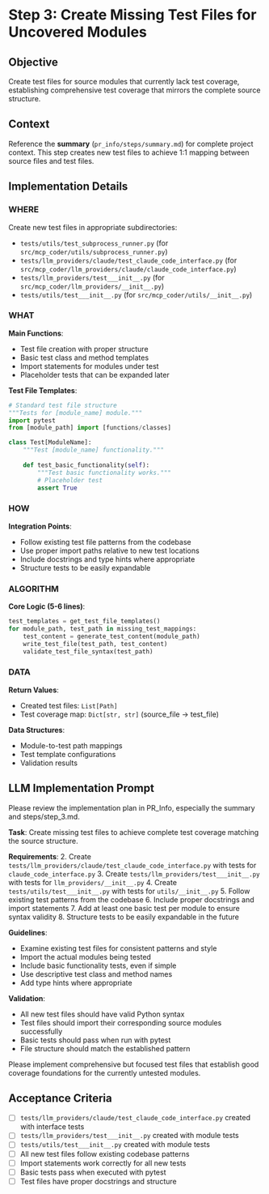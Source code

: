 # Step 3: Create Missing Test Files for Uncovered Modules

## Objective

Create test files for source modules that currently lack test coverage, establishing comprehensive test coverage that mirrors the complete source structure.

## Context

Reference the **summary** (`pr_info/steps/summary.md`) for complete project context. This step creates new test files to achieve 1:1 mapping between source files and test files.

## Implementation Details

### WHERE
Create new test files in appropriate subdirectories:
- `tests/utils/test_subprocess_runner.py` (for `src/mcp_coder/utils/subprocess_runner.py`)
- `tests/llm_providers/claude/test_claude_code_interface.py` (for `src/mcp_coder/llm_providers/claude/claude_code_interface.py`)
- `tests/llm_providers/test___init__.py` (for `src/mcp_coder/llm_providers/__init__.py`)
- `tests/utils/test___init__.py` (for `src/mcp_coder/utils/__init__.py`)

### WHAT
**Main Functions**:
- Test file creation with proper structure
- Basic test class and method templates
- Import statements for modules under test
- Placeholder tests that can be expanded later

**Test File Templates**:
```python
# Standard test file structure
"""Tests for [module_name] module."""
import pytest
from [module_path] import [functions/classes]

class Test[ModuleName]:
    """Test [module_name] functionality."""
    
    def test_basic_functionality(self):
        """Test basic functionality works."""
        # Placeholder test
        assert True
```

### HOW
**Integration Points**:
- Follow existing test file patterns from the codebase
- Use proper import paths relative to new test locations
- Include docstrings and type hints where appropriate
- Structure tests to be easily expandable

### ALGORITHM
**Core Logic (5-6 lines)**:
```python
test_templates = get_test_file_templates()
for module_path, test_path in missing_test_mappings:
    test_content = generate_test_content(module_path)
    write_test_file(test_path, test_content)
    validate_test_file_syntax(test_path)
```

### DATA
**Return Values**:
- Created test files: `List[Path]`
- Test coverage map: `Dict[str, str]` (source_file → test_file)

**Data Structures**:
- Module-to-test path mappings
- Test template configurations
- Validation results

## LLM Implementation Prompt

Please review the implementation plan in PR_Info, especially the summary and steps/step_3.md.

**Task**: Create missing test files to achieve complete test coverage matching the source structure.

**Requirements**:
2. Create `tests/llm_providers/claude/test_claude_code_interface.py` with tests for `claude_code_interface.py`
3. Create `tests/llm_providers/test___init__.py` with tests for `llm_providers/__init__.py`
4. Create `tests/utils/test___init__.py` with tests for `utils/__init__.py`
5. Follow existing test patterns from the codebase
6. Include proper docstrings and import statements
7. Add at least one basic test per module to ensure syntax validity
8. Structure tests to be easily expandable in the future

**Guidelines**:
- Examine existing test files for consistent patterns and style
- Import the actual modules being tested
- Include basic functionality tests, even if simple
- Use descriptive test class and method names
- Add type hints where appropriate

**Validation**:
- All new test files should have valid Python syntax
- Test files should import their corresponding source modules successfully
- Basic tests should pass when run with pytest
- File structure should match the established pattern

Please implement comprehensive but focused test files that establish good coverage foundations for the currently untested modules.

## Acceptance Criteria

- [ ] `tests/llm_providers/claude/test_claude_code_interface.py` created with interface tests
- [ ] `tests/llm_providers/test___init__.py` created with module tests
- [ ] `tests/utils/test___init__.py` created with module tests
- [ ] All new test files follow existing codebase patterns
- [ ] Import statements work correctly for all new tests
- [ ] Basic tests pass when executed with pytest
- [ ] Test files have proper docstrings and structure
